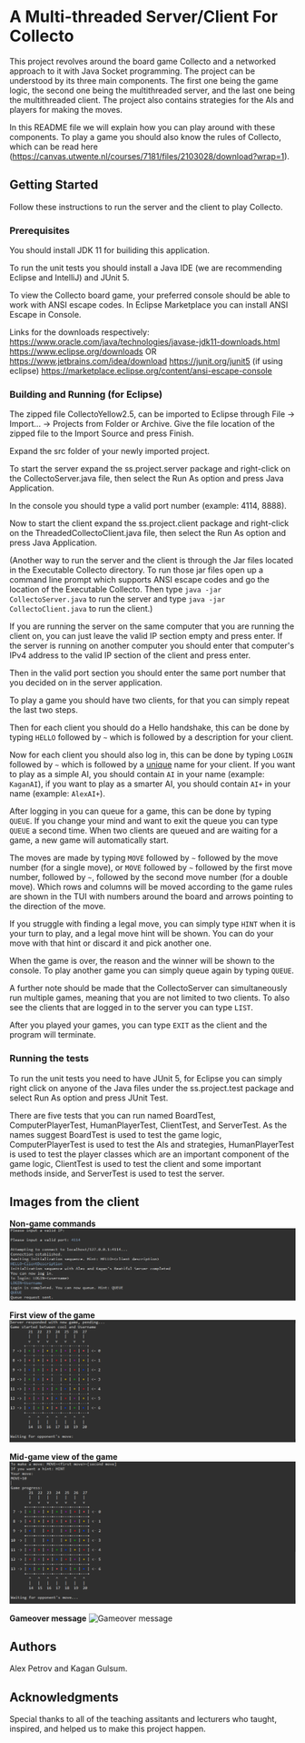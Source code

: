 # A Multi-threaded Server/Client For Collecto

This project revolves around the board game Collecto and a networked approach to it with Java Socket programming. The project can be understood by its three main components. The first one being the game logic, the second one being the multithreaded server, and the last one being the multithreaded client. The project also contains strategies for the AIs and players for making the moves.

In this README file we will explain how you can play around with these components. To play a game you should also know the rules of Collecto, which can be read here (https://canvas.utwente.nl/courses/7181/files/2103028/download?wrap=1).

## Getting Started

Follow these instructions to run the server and the client to play Collecto.

### Prerequisites

You should install JDK 11 for builiding this application.

To run the unit tests you should install a Java IDE (we are recommending Eclipse and IntelliJ) and JUnit 5.

To view the Collecto board game, your preferred console should be able to work with ANSI escape codes. In Eclipse Marketplace you can install ANSI Escape in Console.

Links for the downloads respectively:
https://www.oracle.com/java/technologies/javase-jdk11-downloads.html
https://www.eclipse.org/downloads OR https://www.jetbrains.com/idea/download
https://junit.org/junit5
(if using eclipse) https://marketplace.eclipse.org/content/ansi-escape-console

### Building and Running (for Eclipse)

The zipped file CollectoYellow2.5, can be imported to Eclipse through File -> Import... -> Projects from Folder or Archive. Give the file location of the zipped file to the Import Source and press Finish.

Expand the src folder of your newly imported project.

To start the server expand the ss.project.server package and right-click on the CollectoServer.java file, then select the Run As option and press Java Application.

In the console you should type a valid port number (example: 4114, 8888).

Now to start the client expand the ss.project.client package and right-click on the ThreadedCollectoClient.java file, then select the Run As option and press Java Application.

(Another way to run the server and the client is through the Jar files located in the Executable Collecto directory. To run those jar files open up a command line prompt which supports ANSI escape codes and go the location of the Executable Collecto. Then type `java -jar CollectoServer.java` to run the server and type `java -jar CollectoClient.java` to run the client.)

If you are running the server on the same computer that you are running the client on, you can just leave the valid IP section empty and press enter. If the server is running on another computer you should enter that computer's IPv4 address to the valid IP section of the client and press enter.

Then in the valid port section you should enter the same port number that you decided on in the server application.

To play a game you should have two clients, for that you can simply repeat the last two steps.

Then for each client you should do a Hello handshake, this can be done by typing `HELLO` followed by `~` which is followed by a description for your client.

Now for each client you should also log in, this can be done by typing `LOGIN` followed by `~` which is followed by a <u>unique</u> name for your client. If you want to play as a simple AI, you should contain `AI` in your name (example: `KaganAI`), if you want to play as a smarter AI, you should contain `AI+` in your name (example: `AlexAI+`). 

After logging in you can queue for a game, this can be done by typing `QUEUE`. If you change your mind and want to exit the queue you can type `QUEUE` a second time. When two clients are queued and are waiting for a game, a new game will automatically start.

The moves are made by typing `MOVE` followed by `~` followed by the move number (for a single move), or `MOVE` followed by `~` followed by the first move number, followed by `~`, followed by the second move number (for a double move). Which rows and columns will be moved according to the game rules are shown in the TUI with numbers around the board and arrows pointing to the direction of the move.

If you struggle with finding a legal move, you can simply type `HINT` when it is your turn to play, and a legal move hint will be shown. You can do your move with that hint or discard it and pick another one.

When the game is over, the reason and the winner will be shown to the console. To play another game you can simply queue again by typing `QUEUE`.

A further note should be made that the CollectoServer can simultaneously run multiple games, meaning that you are not limited to two clients. To also see the clients that are logged in to the server you can type `LIST`.

After you played your games, you can type `EXIT` as the client and the program will terminate.

### Running the tests

To run the unit tests you need to have JUnit 5, for Eclipse you can simply right click on anyone of the Java files under the ss.project.test package and select Run As option and press JUnit Test.

There are five tests that you can run named BoardTest, ComputerPlayerTest, HumanPlayerTest, ClientTest, and ServerTest. As the names suggest BoardTest is used to test the game logic, ComputerPlayerTest is used to test the AIs and strategies, HumanPlayerTest is used to test the player classes which are an important component of the game logic, ClientTest is used to test the client and some important methods inside, and ServerTest is used to test the server.

## Images from the client

**Non-game commands**
![Non-game commands](Images/readme1.PNG)

**First view of the game**
![First view of the game](Images/readme2.PNG)

**Mid-game view of the game**
![Mid-game view of the game](Images/readme3.PNG)

**Gameover message**
![Gameover message](Images/readme4.PNG)

## Authors

Alex Petrov and Kagan Gulsum.

## Acknowledgments

Special thanks to all of the teaching assitants and lecturers who taught, inspired, and helped us to make this project happen.